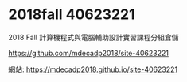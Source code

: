 # 2018fall  40623221
2018 Fall 計算機程式與電腦輔助設計實習課程分組倉儲

 https://github.com/mdecadp2018/site-40623221

 網站: https://mdecadp2018.github.io/site-40623221


